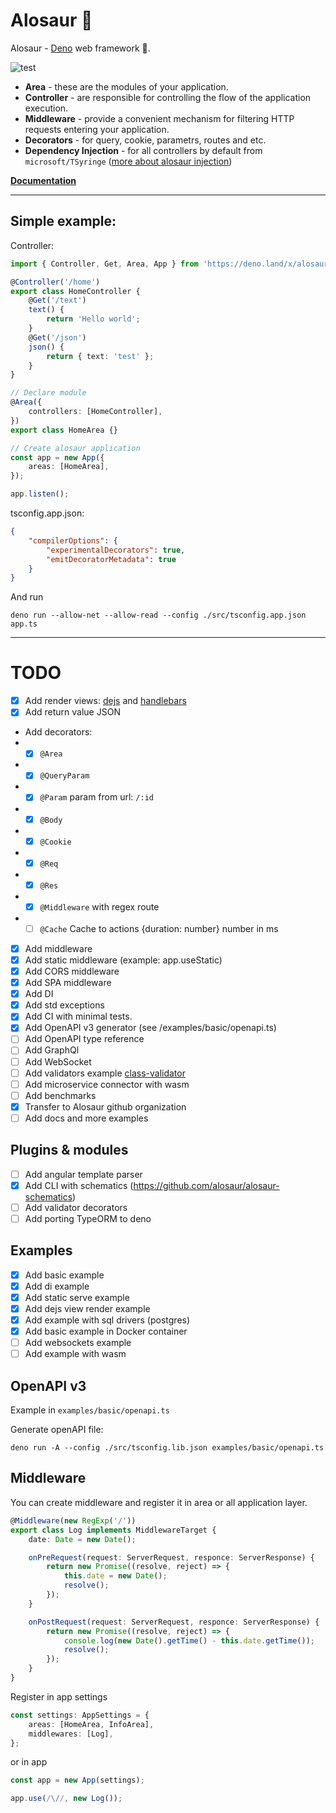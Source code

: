 # Alosaur 🦖

Alosaur - [Deno](https://github.com/denoland) web framework 🦖.

![test](https://github.com/alosaur/alosaur/workflows/test/badge.svg)

-   **Area** - these are the modules of your application.
-   **Controller** - are responsible for controlling the flow of the application execution.
-   **Middleware** - provide a convenient mechanism for filtering HTTP requests entering your application.
-   **Decorators** - for query, cookie, parametrs, routes and etc.
-   **Dependency Injection** - for all controllers by default from `microsoft/TSyringe` ([more about alosaur injection](/src/injection))

**[Documentation](https://github.com/alosaur/alosaur/tree/master/docs)**

---

## Simple example:

Controller:

```typescript
import { Controller, Get, Area, App } from 'https://deno.land/x/alosaur/src/mod.ts';

@Controller('/home')
export class HomeController {
    @Get('/text')
    text() {
        return 'Hello world';
    }
    @Get('/json')
    json() {
        return { text: 'test' };
    }
}

// Declare module
@Area({
    controllers: [HomeController],
})
export class HomeArea {}

// Create alosaur application
const app = new App({
    areas: [HomeArea],
});

app.listen();
```

tsconfig.app.json:

```json
{
    "compilerOptions": {
        "experimentalDecorators": true,
        "emitDecoratorMetadata": true
    }
}
```

And run

`deno run --allow-net --allow-read --config ./src/tsconfig.app.json app.ts`

---

# TODO

-   [x] Add render views: [dejs](https://github.com/syumai/dejs) and [handlebars](https://github.com/alosaur/handlebars)
-   [x] Add return value JSON

-   Add decorators:
-   -   [x] `@Area`
-   -   [x] `@QueryParam`
-   -   [x] `@Param` param from url: `/:id`
-   -   [x] `@Body`
-   -   [x] `@Cookie`
-   -   [x] `@Req`
-   -   [x] `@Res`
-   -   [x] `@Middleware` with regex route
-   -   [ ] `@Cache` Cache to actions {duration: number} number in ms

-   [x] Add middleware
-   [x] Add static middleware (example: app.useStatic)
-   [x] Add CORS middleware
-   [x] Add SPA middleware
-   [x] Add DI
-   [x] Add std exceptions
-   [x] Add CI with minimal tests.
-   [x] Add OpenAPI v3 generator (see /examples/basic/openapi.ts)
-   [ ] Add OpenAPI type reference
-   [ ] Add GraphQl
-   [ ] Add WebSocket
-   [ ] Add validators example [class-validator](https://github.com/typestack/class-validator)
-   [ ] Add microservice connector with wasm
-   [ ] Add benchmarks
-   [x] Transfer to Alosaur github organization
-   [ ] Add docs and more examples

## Plugins & modules

-   [ ] Add angular template parser
-   [x] Add CLI with schematics (https://github.com/alosaur/alosaur-schematics)
-   [ ] Add validator decorators
-   [ ] Add porting TypeORM to deno

## Examples

-   [x] Add basic example
-   [x] Add di example
-   [x] Add static serve example
-   [x] Add dejs view render example
-   [x] Add example with sql drivers (postgres)
-   [x] Add basic example in Docker container
-   [ ] Add websockets example
-   [ ] Add example with wasm

## OpenAPI v3

Example in `examples/basic/openapi.ts`

Generate openAPI file:

```
deno run -A --config ./src/tsconfig.lib.json examples/basic/openapi.ts

```

## Middleware

You can create middleware and register it in area or all application layer.

```ts
@Middleware(new RegExp('/'))
export class Log implements MiddlewareTarget {
    date: Date = new Date();

    onPreRequest(request: ServerRequest, responce: ServerResponse) {
        return new Promise((resolve, reject) => {
            this.date = new Date();
            resolve();
        });
    }

    onPostRequest(request: ServerRequest, responce: ServerResponse) {
        return new Promise((resolve, reject) => {
            console.log(new Date().getTime() - this.date.getTime());
            resolve();
        });
    }
}
```

Register in app settings

```ts
const settings: AppSettings = {
    areas: [HomeArea, InfoArea],
    middlewares: [Log],
};
```

or in app

```ts
const app = new App(settings);

app.use(/\//, new Log());
```
